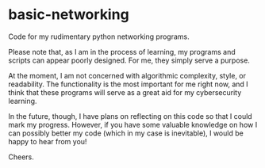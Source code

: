 # basic-networking
Code for my rudimentary python networking programs.

Please note that, as I am in the process of learning, my programs and scripts can appear poorly designed. For me, they simply serve a purpose.

At the moment, I am not concerned with algorithmic complexity, style, or readability. The functionality is the most important for me right now, and I think that these programs will serve as a great aid for my cybersecurity learning.

In the future, though, I have plans on reflecting on this code so that I could mark my progress. However, if you have some valuable knowledge on how I can possibly better my code (which in my case is inevitable), I would be happy to hear from you!

Cheers.
